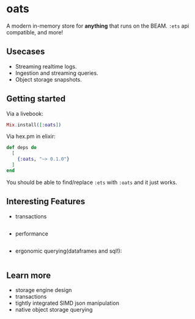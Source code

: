 # oats

A modern in-memory store for **anything** that runs on the BEAM. `:ets` api compatible, and more!

## Usecases
- Streaming realtime logs.
- Ingestion and streaming queries.
- Object storage snapshots.

## Getting started

Via a livebook:
```elixir
Mix.install([:oats])
```

Via hex.pm in elixir:
```elixir
def deps do
  [
    {:oats, "~> 0.1.0"}
  ]
end
```

You should be able to find/replace `:ets` with `:oats` and it just works.

## Interesting Features
- transactions
```
```

- performance
```
```

- ergonomic querying(dataframes and sql!):
```
```

## Learn more

- storage engine design
- transactions
- tightly integrated SIMD json manipulation
- native object storage querying
